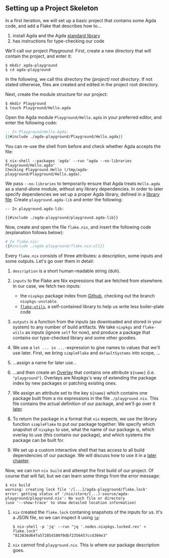 ## Setting up a Project Skeleton

In a first iteration, we will set up a basic project that contains some Agda code,
and add a Flake that describes how to...

1. install Agda and the Agda [standard library][agda-stdlib]
1. has instructions for type-checking our code

We'll call our project _Playground_.
First, create a new directory that will contain the project, and enter it:

```shellsession
$ mkdir agda-playground
$ cd agda-playground
```

In the following, we call this directory the _(project) root directory_.
If not stated otherwise, files are created and edited in the project root directory.

Next, create the module structure for our project:

```shellsession
$ mkdir Playground
$ touch Playground/Hello.agda
```

Open the Agda module `Playground/Hello.agda` in your preferred editor,
and enter the following code:

```agda
-- In Playground/Hello.Agda:
{{#include ./agda-playground/Playground/Hello.agda}}
```

You can re-use the shell from before and check whether Agda accepts the file:

```shellsession
$ nix-shell --packages 'agda' --run "agda --no-libraries Playground/Hello.agda"
Checking Playground.Hello (/tmp/agda-playground/Playground/Hello.agda).
```

We pass `--no-libraries` to temporarily ensure that Agda treats `Hello.agda` as a stand-alone module,
without any library dependencies.
In order to later specify dependencies we set up a proper Agda library,
defined in a [library file][agda-lib].
Create `playground.agda-lib` and enter the following:

```
-- In playground.agda-lib:

{{#include ./agda-playground/playground.agda-lib}}
```

Now, create and open the file `flake.nix`, and insert the following code
(explanation follows below):

```nix
# In flake.nix:
{{#include ./agda-playground/flake.nix:all}}
```

Every `flake.nix` consists of three attributes:
a description, some inputs and some outputs.
Let's go over them in detail:

1. `description` is a short human-readable string (duh).

1. `inputs` to the Flake are Nix expressions that are fetched from elsewhere.
   In our case, we fetch two inputs:

   - the `nixpkgs` package index from
     [Github](https://github.com/NixOS/nixpkgs/tree/nixpkgs-unstable),
     checking out the branch `nixpkgs-unstable`.
   - [`flake-utils`](https://github.com/numtide/flake-utils#readme),
     a self-contained library to help us write less boiler-plate code

1. `outputs` is a function from the inputs (as downloaded and stored in your system)
   to any number of build artifacts.
   We take `nixpkgs` and `flake-utils` as inputs (ignore `self` for now),
   and produce a package that contains our type-checked library and some other goodies.

1. We use a `let ... in ...`-expression to give names to values that we'll use later.
   First, we bring `simpleFlake` and `defaultSystems` into scope, ...

1. ...assign a name for later use...

1. ...and then create an [Overlay][nix-overlay] that contains one attribute `${name}`
   (i.e. `"playground"`).  Overlays are Nixpkgs's way of extending the package index
   by new packages or patching existing ones.

1. We assign an attribute set to the key `${name}` which contains one package
   built from a nix expressions in the file `./playground.nix`.
   This file contains the actual definition of our package, and we'll go over it [later](./04-type-checking.md).

1. To return the package in a format that `nix` expects,
   we use the library function `simpleFlake` to put our package together:
   We specify which snapshot of `nixpkgs` to use,
   what the name of our package is,
   which overlay to use (this contains our package),
   and which systems the package can be built for.

1. We set up a custom interactive shell that has access to all build dependencies of our package.
   We will discuss how to use it in a [later chapter](./05-dev-shell.md).

Now, we can run `nix build` and attempt the first build of our project.
Of course that will fail, but we can learn some things from the error message:

```shellsession
$ nix build
warning: creating lock file '/[...]/agda-playground/flake.lock'
error: getting status of '/nix/store/[...]-source/agda-playground/playground.nix': No such file or directory
(use '--show-trace' to show detailed location information)
```

1. `nix` created the `flake.lock` contaning snapshots of the inputs for us.
   It's a JSON file, so we can inspect it using [`jq`](https://stedolan.github.io/jq/):
   ```shellsession
   $ nix-shell -p 'jq' --run "jq '.nodes.nixpkgs.locked.rev' < flake.lock"
   "813836d64fa57285d108f0dbf2356457ccd304e3"
   ```
1. `nix` cannot find `playground.nix`.
   This is where our package description goes.

[agda-lib]: https://agda.readthedocs.io/en/latest/tools/package-system.html#library-files
[agda-stdlib]: https://github.com/agda/agda-stdlib#readme
[nix-overlay]: https://nixos.wiki/wiki/Overlays
